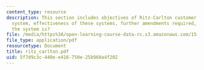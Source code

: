 ```yaml
---
content_type: resource
description: This section includes objectives of Ritz-Carlton customer information
  system, effectiveness of these systems, further amendments required, and how successful
  the system is?
file: /media/https%3A/open-learning-course-data-rc.s3.amazonaws.com/15-778-management-of-supply-networks-for-products-and-services-summer-2004/5f7d9c3c440ee416750e25b960a4f202_ritz_carlton.pdf
file_type: application/pdf
resourcetype: Document
title: ritz_carlton.pdf
uid: 5f7d9c3c-440e-e416-750e-25b960a4f202
---
```

